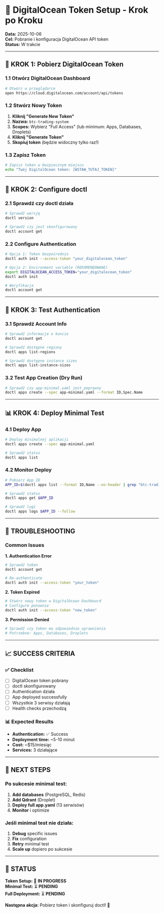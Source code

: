 # 🔑 DigitalOcean Token Setup - Krok po Kroku

**Data:** 2025-10-06  
**Cel:** Pobranie i konfiguracja DigitalOcean API token  
**Status:** W trakcie

---

## 🎯 **KROK 1: Pobierz DigitalOcean Token**

### **1.1 Otwórz DigitalOcean Dashboard**
```bash
# Otwórz w przeglądarce
open https://cloud.digitalocean.com/account/api/tokens
```

### **1.2 Stwórz Nowy Token**
1. **Kliknij "Generate New Token"**
2. **Nazwa:** `btc-trading-system`
3. **Scopes:** Wybierz "Full Access" (lub minimum: Apps, Databases, Droplets)
4. **Kliknij "Generate Token"**
5. **Skopiuj token** (będzie widoczny tylko raz!)

### **1.3 Zapisz Token**
```bash
# Zapisz token w bezpiecznym miejscu
echo "Twój DigitalOcean token: [WSTAW_TUTAJ_TOKEN]"
```

---

## 🔧 **KROK 2: Configure doctl**

### **2.1 Sprawdź czy doctl działa**
```bash
# Sprawdź wersję
doctl version

# Sprawdź czy jest skonfigurowany
doctl account get
```

### **2.2 Configure Authentication**
```bash
# Opcja 1: Token bezpośrednio
doctl auth init --access-token "your_digitalocean_token"

# Opcja 2: Environment variable (REKOMENDOWANE)
export DIGITALOCEAN_ACCESS_TOKEN="your_digitalocean_token"
doctl auth init

# Weryfikacja
doctl account get
```

---

## 🚀 **KROK 3: Test Authentication**

### **3.1 Sprawdź Account Info**
```bash
# Sprawdź informacje o koncie
doctl account get

# Sprawdź dostępne regiony
doctl apps list-regions

# Sprawdź dostępne instance sizes
doctl apps list-instance-sizes
```

### **3.2 Test App Creation (Dry Run)**
```bash
# Sprawdź czy app-minimal.yaml jest poprawny
doctl apps create --spec app-minimal.yaml --format ID,Spec.Name
```

---

## 📊 **KROK 4: Deploy Minimal Test**

### **4.1 Deploy App**
```bash
# Deploy minimalnej aplikacji
doctl apps create --spec app-minimal.yaml

# Sprawdź status
doctl apps list
```

### **4.2 Monitor Deploy**
```bash
# Pobierz App ID
APP_ID=$(doctl apps list --format ID,Name --no-header | grep "btc-trading-system-minimal" | awk '{print $1}')

# Sprawdź status
doctl apps get $APP_ID

# Sprawdź logi
doctl apps logs $APP_ID --follow
```

---

## 🔧 **TROUBLESHOOTING**

### **Common Issues**

**1. Authentication Error**
```bash
# Sprawdź token
doctl account get

# Re-authenticate
doctl auth init --access-token "your_token"
```

**2. Token Expired**
```bash
# Stwórz nowy token w DigitalOcean Dashboard
# Configure ponownie
doctl auth init --access-token "new_token"
```

**3. Permission Denied**
```bash
# Sprawdź czy token ma odpowiednie uprawnienia
# Potrzebne: Apps, Databases, Droplets
```

---

## 📈 **SUCCESS CRITERIA**

### **✅ Checklist**
- [ ] DigitalOcean token pobrany
- [ ] doctl skonfigurowany
- [ ] Authentication działa
- [ ] App deployed successfully
- [ ] Wszystkie 3 serwisy działają
- [ ] Health checks przechodzą

### **📊 Expected Results**
- **Authentication:** ✅ Success
- **Deployment time:** ~5-10 minut
- **Cost:** ~$15/miesiąc
- **Services:** 3 działające

---

## 🎯 **NEXT STEPS**

### **Po sukcesie minimal test:**
1. **Add databases** (PostgreSQL, Redis)
2. **Add Qdrant** (Droplet)
3. **Deploy full app.yaml** (13 serwisów)
4. **Monitor** i optimize

### **Jeśli minimal test nie działa:**
1. **Debug** specific issues
2. **Fix** configuration
3. **Retry** minimal test
4. **Scale up** dopiero po sukcesie

---

## 🎯 **STATUS**

**Token Setup:** 🔑 **IN PROGRESS**  
**Minimal Test:** ⏳ **PENDING**  
**Full Deployment:** ⏳ **PENDING**

**Następna akcja:** Pobierz token i skonfiguruj doctl! 🚀
